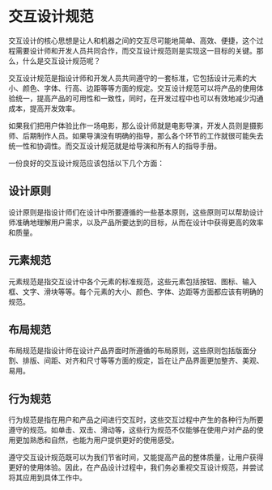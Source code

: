 # 交互设计规范

交互设计的核心思想是让人和机器之间的交互尽可能地简单、高效、便捷，这个过程需要设计师和开发人员共同合作，而交互设计规范则是实现这一目标的关键。那么，什么是交互设计规范呢？

交互设计规范是指设计师和开发人员共同遵守的一套标准，它包括设计元素的大小、颜色、字体、行高、边距等等方面的规定。交互设计规范可以将产品的使用体验统一，提高产品的可用性和一致性，同时，在开发过程中也可以有效地减少沟通成本，提高开发效率。

如果我们把用户体验比作一场电影，那么设计师就是电影导演，开发人员则是摄影师、后期制作人员。如果导演没有明确的指导，那么各个环节的工作就很可能失去统一性和协调性。而交互设计规范就是给导演和所有人的指导手册。

一份良好的交互设计规范应该包括以下几个方面：

## 设计原则

设计原则是指设计师们在设计中所要遵循的一些基本原则，这些原则可以帮助设计师准确地理解用户需求，以及产品所要达到的目标，从而在设计中获得更高的效率和质量。

## 元素规范

元素规范是指交互设计中各个元素的标准规范，这些元素包括按钮、图标、输入框、文字、滑块等等。每个元素的大小、颜色、字体、边距等方面都应该有明确的规范。

## 布局规范

布局规范是指设计师在设计产品界面时所遵循的布局原则，这些原则包括版面分割、排版、间距、对齐和尺寸等等方面的规定，旨在让产品界面更加整齐、美观、易用。

## 行为规范

行为规范是指在用户和产品之间进行交互时，这些交互过程中产生的各种行为所要遵守的规范。如单击、双击、滑动等，这些行为规范不仅能够在使用户对产品的使用更加熟悉和自然，也能为用户提供更好的使用感受。

遵守交互设计规范既可以为我们节省时间，又能提高产品的整体质量，让用户获得更好的使用体验。因此，在产品设计过程中，我们务必重视交互设计规范，并尝试将其应用到具体工作中。